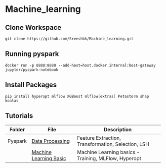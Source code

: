 # Machine_learning

## Clone Workspace

```
git clone https://github.com/Sreeshbk/Machine_learning.git
```

## Running pyspark

```
docker run -p 8888:8888 --add-host=host.docker.internal:host-gateway jupyter/pyspark-notebook
```

## Install Packages

```
pip install hyperopt mlflow XGBoost mlflow[extras] Petastorm shap koalas
```

## Tutorials

| Folder |  File                                                                      | Description                                          | 
|--------|----------------------------------------------------------------------------|------------------------------------------------------|
|Pyspark |[Data Processing](./pyspark/F01_data_processing.ipynb)                      | Feature Extraction, Transformation, Selection, LSH   |
|        |[Machine Learning Basic](./pyspark/M01_machine_learning_basics.ipynb)       | Machine Learning basics - Training, MLFlow, Hyperopt |        |        |[SkitLearn](./pyspark/M02_skitlearn_Random_Forest.ipynb)                    | Skitlearn - Training, MLFlow, Hyperopt               |